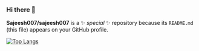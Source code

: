 ### Hi there 👋


**Sajeesh007/sajeesh007** is a ✨ _special_ ✨ repository because its `README.md` (this file) appears on your GitHub profile.

[![Top Langs](https://github-readme-stats.vercel.app/api/top-langs/?username=sajeesh007&theme=radical&layout=compact)](https://github.com/Hmida71/github-readme-stats)
